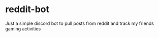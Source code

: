 # reddit-bot

Just a simple discord bot to pull posts from reddit and track my friends gaming activities
